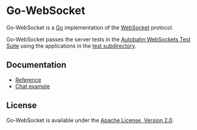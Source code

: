 # Go-WebSocket

Go-WebSocket is a [Go](http://golang.org/) implementation of the
[WebSocket](http://www.rfc-editor.org/rfc/rfc6455.txt) protocol.

Go-WebSocket passes the server tests in the [Autobahn WebSockets Test
Suite](http://autobahn.ws/testsuite) using the applications in the [test
subdirectory](https://github.com/garyburd/go-websocket/tree/master/test).

## Documentation

* [Reference](http://gopkgdoc.appspot.com/pkg/github.com/garyburd/go-websocket/websocket)
* [Chat example](https://github.com/garyburd/go-websocket/tree/master/examples/chat)

## License

Go-WebSocket is available under the [Apache License, Version 2.0](http://www.apache.org/licenses/LICENSE-2.0.html).
